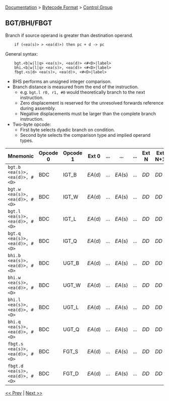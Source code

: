 [Documentation](../../README.md) > [Bytecode Format](../README.md) > [Control Group](../InstructionsControl.md)

## BGT/BHI/FBGT

Branch if source operand is greater than destination operand.

        if (<ea(s)> > <ea(d)>) then pc + d -> pc

General syntax:

        bgt.<b|w|l|q> <ea(s)>, <ea(d)> <#<D>|label>
        bhi.<b|w|l|q> <ea(s)>, <ea(d)> <#<D>|label>
        fbgt.<s|d> <ea(s)>, <ea(d)>, <#<D>|label>

* BHS performs an unsigned integer comparison.
* Branch distance is measured from the end of the instruction.
    - e.g. `bgt.l r0, r1, #0` would theoretically branch to the next instruction.
    - Zero displacement is reserved for the unresolved forwards reference during assembly.
    - Negative displacements must be larger than the complete branch instruction.
* Two-byte opcode:
    - First byte selects dyadic branch on condition.
    - Second byte selects the comparison type and implied operand types.

| Mnemonic | Opcode 0 | Opcode 1 | Ext 0 | ... | ... | ... | Ext N | Ext N+1 | Ext N+2 | Ext N+3 |
| - | - | - | - | - | - | - | - | - | - | - |
| `bgt.b <ea(s)>, <ea(d)>, #<D>` | BDC | IGT_B | *EA*(d) | ... | *EA*(s) | ... | *DD* | *DD* | *DD* | *DD* |
| `bgt.w <ea(s)>, <ea(d)>, #<D>` | BDC | IGT_W | *EA*(d) | ... | *EA*(s) | ... | *DD* | *DD* | *DD* | *DD* |
| `bgt.l <ea(s)>, <ea(d)>, #<D>` | BDC | IGT_L | *EA*(d) | ... | *EA*(s) | ... | *DD* | *DD* | *DD* | *DD* |
| `bgt.q <ea(s)>, <ea(d)>, #<D>` | BDC | IGT_Q | *EA*(d) | ... | *EA*(s) | ... | *DD* | *DD* | *DD* | *DD* |
| `bhi.b <ea(s)>, <ea(d)>, #<D>` | BDC | UGT_B | *EA*(d) | ... | *EA*(s) | ... | *DD* | *DD* | *DD* | *DD* |
| `bhi.w <ea(s)>, <ea(d)>, #<D>` | BDC | UGT_W | *EA*(d) | ... | *EA*(s) | ... | *DD* | *DD* | *DD* | *DD* |
| `bhi.l <ea(s)>, <ea(d)>, #<D>` | BDC | UGT_L | *EA*(d) | ... | *EA*(s) | ... | *DD* | *DD* | *DD* | *DD* |
| `bhi.q <ea(s)>, <ea(d)>, #<D>` | BDC | UGT_Q | *EA*(d) | ... | *EA*(s) | ... | *DD* | *DD* | *DD* | *DD* |
| `fbgt.s <ea(s)>, <ea(d)>, #<D>` | BDC | FGT_S | *EA*(d) | ... | *EA*(s) | ... | *DD* | *DD* | *DD* | *DD* |
| `fbgt.d <ea(s)>, <ea(d)>, #<D>` | BDC | FGT_D | *EA*(d) | ... | *EA*(s) | ... | *DD* | *DD* | *DD* | *DD* |

[<< Prev](./c_14.md) | [Next >>](./c_16.md)
